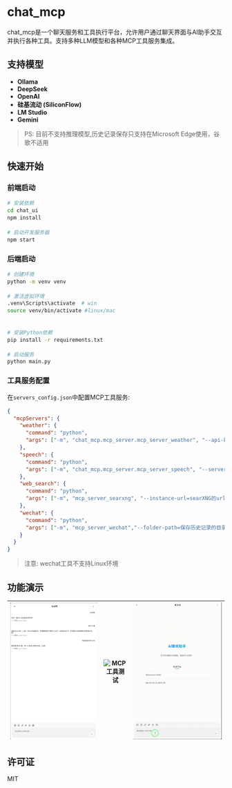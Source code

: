 # chat_mcp

chat_mcp是一个聊天服务和工具执行平台，允许用户通过聊天界面与AI助手交互并执行各种工具。支持多种LLM模型和各种MCP工具服务集成。

## 支持模型

- **Ollama**
- **DeepSeek**
- **OpenAI**
- **硅基流动 (SiliconFlow)**
- **LM Studio**
- **Gemini**

> PS: 目前不支持推理模型,历史记录保存只支持在Microsoft Edge使用，谷歌不适用

## 快速开始

### 前端启动

```bash
# 安装依赖
cd chat_ui
npm install

# 启动开发服务器
npm start
```

### 后端启动

```bash
# 创建环境
python -m venv venv

# 激活虚拟环境
.venv\Scripts\activate  # win
source venv/bin/activate #linux/mac
  

# 安装Python依赖
pip install -r requirements.txt

# 启动服务
python main.py
```

### 工具服务配置

在`servers_config.json`中配置MCP工具服务:

```json
{
  "mcpServers": {
    "weather": {
      "command": "python",
      "args": ["-m", "chat_mcp.mcp_server.mcp_server_weather", "--api-key=高德API"]
    },
    "speech": {
      "command": "python",
      "args": ["-m", "chat_mcp.mcp_server.mcp_server_speech", "--server-url=INDEX-TTS的url信息"]
    },
    "web_search": {
      "command": "python",
      "args": ["-m", "mcp_server_searxng", "--instance-url=searXNG的url信息"]
    },
    "wechat": {
      "command": "python",
      "args": ["-m", "mcp_server_wechat","--folder-path=保存历史记录的目录"]
    }
  }
}
```

> 注意: wechat工具不支持Linux环境

## 功能演示

| ![普通对话测试](./images/普通对话测试.png) | ![MCP工具测试](./images/MCP工具测试.gif) | ![多工具测试](./images/多工具测试.gif) |
|:---:|:---:|:---:|


## 许可证

MIT
